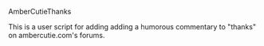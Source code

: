 AmberCutieThanks

This is a user script for adding adding a humorous commentary to "thanks" on ambercutie.com's forums.